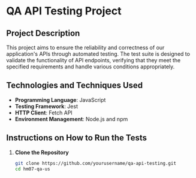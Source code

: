 # QA API Testing Project

## Project Description
This project aims to ensure the reliability and correctness of our application's APIs through automated testing. The test suite is designed to validate the functionality of API endpoints, verifying that they meet the specified requirements and handle various conditions appropriately.

## Technologies and Techniques Used
- **Programming Language**: JavaScript
- **Testing Framework**: Jest
- **HTTP Client**: Fetch API
- **Environment Management**: Node.js and npm

## Instructions on How to Run the Tests

1. **Clone the Repository**
   ```bash
   git clone https://github.com/yourusername/qa-api-testing.git
   cd hm07-qa-us
